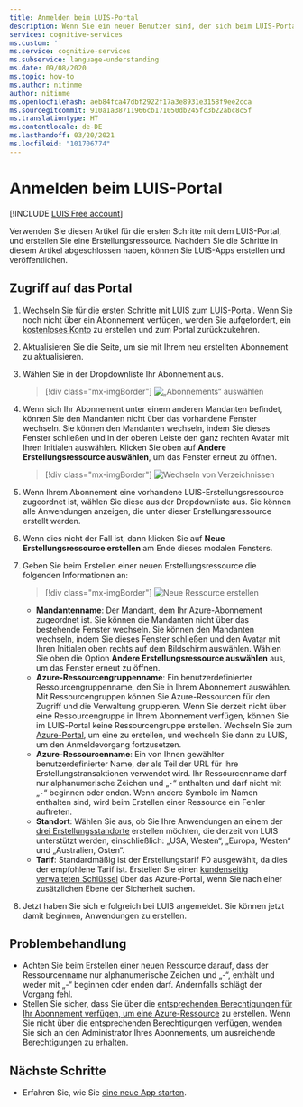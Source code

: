 ```yaml
---
title: Anmelden beim LUIS-Portal
description: Wenn Sie ein neuer Benutzer sind, der sich beim LUIS-Portal anmeldet, wird der Anmeldevorgang je nach Ihrem aktuellen Benutzerkonto leicht abweichen.
services: cognitive-services
ms.custom: ''
ms.service: cognitive-services
ms.subservice: language-understanding
ms.date: 09/08/2020
ms.topic: how-to
ms.author: nitinme
author: nitinme
ms.openlocfilehash: aeb84fca47dbf2922f17a3e8931e3158f9ee2cca
ms.sourcegitcommit: 910a1a38711966cb171050db245fc3b22abc8c5f
ms.translationtype: HT
ms.contentlocale: de-DE
ms.lasthandoff: 03/20/2021
ms.locfileid: "101706774"
---
```

# <a name="sign-in-to-luis-portal"></a>Anmelden beim LUIS-Portal

[!INCLUDE [LUIS Free account](includes/luis-portal-note.md)]

Verwenden Sie diesen Artikel für die ersten Schritte mit dem LUIS-Portal, und erstellen Sie eine Erstellungsressource. Nachdem Sie die Schritte in diesem Artikel abgeschlossen haben, können Sie LUIS-Apps erstellen und veröffentlichen.

## <a name="access-the-portal"></a>Zugriff auf das Portal


1. Wechseln Sie für die ersten Schritte mit LUIS zum [LUIS-Portal](https://www.luis.ai). Wenn Sie noch nicht über ein Abonnement verfügen, werden Sie aufgefordert, ein [kostenloses Konto](https://azure.microsoft.com//free/cognitive-services/) zu erstellen und zum Portal zurückzukehren.
2. Aktualisieren Sie die Seite, um sie mit Ihrem neu erstellten Abonnement zu aktualisieren.
3. Wählen Sie in der Dropdownliste Ihr Abonnement aus.

    > [!div class="mx-imgBorder"]
    > ![„Abonnements“ auswählen](./media/migrate-authoring-key/select-subscription-sign-in-2.png)

4. Wenn sich Ihr Abonnement unter einem anderen Mandanten befindet, können Sie den Mandanten nicht über das vorhandene Fenster wechseln. Sie können den Mandanten wechseln, indem Sie dieses Fenster schließen und in der oberen Leiste den ganz rechten Avatar mit Ihren Initialen auswählen. Klicken Sie oben auf **Andere Erstellungsressource auswählen**, um das Fenster erneut zu öffnen.

    > [!div class="mx-imgBorder"]
    > ![Wechseln von Verzeichnissen](./media/migrate-authoring-key/switch-directories.png)

5. Wenn Ihrem Abonnement eine vorhandene LUIS-Erstellungsressource zugeordnet ist, wählen Sie diese aus der Dropdownliste aus. Sie können alle Anwendungen anzeigen, die unter dieser Erstellungsressource erstellt werden.
6. Wenn dies nicht der Fall ist, dann klicken Sie auf **Neue Erstellungsressource erstellen** am Ende dieses modalen Fensters.
7.  Geben Sie beim Erstellen einer neuen Erstellungsressource die folgenden Informationen an:

    > [!div class="mx-imgBorder"]
    > ![Neue Ressource erstellen](./media/migrate-authoring-key/create-new-authoring-resource-2.png)

    * **Mandantenname**: Der Mandant, dem Ihr Azure-Abonnement zugeordnet ist. Sie können die Mandanten nicht über das bestehende Fenster wechseln. Sie können den Mandanten wechseln, indem Sie dieses Fenster schließen und den Avatar mit Ihren Initialen oben rechts auf dem Bildschirm auswählen. Wählen Sie oben die Option **Andere Erstellungsressource auswählen** aus, um das Fenster erneut zu öffnen.
    * **Azure-Ressourcengruppenname**: Ein benutzerdefinierter Ressourcengruppenname, den Sie in Ihrem Abonnement auswählen. Mit Ressourcengruppen können Sie Azure-Ressourcen für den Zugriff und die Verwaltung gruppieren. Wenn Sie derzeit nicht über eine Ressourcengruppe in Ihrem Abonnement verfügen, können Sie im LUIS-Portal keine Ressourcengruppe erstellen. Wechseln Sie zum [Azure-Portal](https://ms.portal.azure.com/#create/Microsoft.ResourceGroup), um eine zu erstellen, und wechseln Sie dann zu LUIS, um den Anmeldevorgang fortzusetzen.
    * **Azure-Ressourcenname**: Ein von Ihnen gewählter benutzerdefinierter Name, der als Teil der URL für Ihre Erstellungstransaktionen verwendet wird. Ihr Ressourcenname darf nur alphanumerische Zeichen und „`-`“ enthalten und darf nicht mit „`-`“ beginnen oder enden. Wenn andere Symbole im Namen enthalten sind, wird beim Erstellen einer Ressource ein Fehler auftreten.
    * **Standort**: Wählen Sie aus, ob Sie Ihre Anwendungen an einem der [drei Erstellungsstandorte](./luis-reference-regions.md) erstellen möchten, die derzeit von LUIS unterstützt werden, einschließlich: „USA, Westen“, „Europa, Westen“ und „Australien, Osten“.
    * **Tarif**: Standardmäßig ist der Erstellungstarif F0 ausgewählt, da dies der empfohlene Tarif ist. Erstellen Sie einen [kundenseitig verwalteten Schlüssel](./encrypt-data-at-rest.md#customer-managed-keys-for-language-understanding) über das Azure-Portal, wenn Sie nach einer zusätzlichen Ebene der Sicherheit suchen.
8. Jetzt haben Sie sich erfolgreich bei LUIS angemeldet. Sie können jetzt damit beginnen, Anwendungen zu erstellen.

## <a name="troubleshooting"></a>Problembehandlung

* Achten Sie beim Erstellen einer neuen Ressource darauf, dass der Ressourcenname nur alphanumerische Zeichen und „-“, enthält und weder mit „-“ beginnen oder enden darf. Andernfalls schlägt der Vorgang fehl.
* Stellen Sie sicher, dass Sie über die [entsprechenden Berechtigungen für Ihr Abonnement verfügen, um eine Azure-Ressource](../../role-based-access-control/rbac-and-directory-admin-roles.md#azure-roles) zu erstellen. Wenn Sie nicht über die entsprechenden Berechtigungen verfügen, wenden Sie sich an den Administrator Ihres Abonnements, um ausreichende Berechtigungen zu erhalten.

## <a name="next-steps"></a>Nächste Schritte

* Erfahren Sie, wie Sie [eine neue App starten](luis-how-to-start-new-app.md).